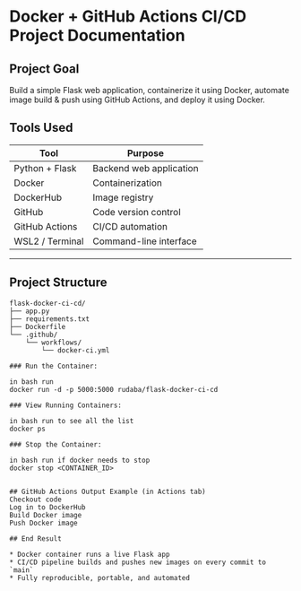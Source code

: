 # Docker + GitHub Actions CI/CD Project Documentation

## Project Goal

Build a simple Flask web application, containerize it using Docker, automate image build & push using GitHub Actions, and deploy it using Docker.


## Tools Used

| Tool            | Purpose                 |
| --------------- | ----------------------- |
| Python + Flask  | Backend web application |
| Docker          | Containerization        |
| DockerHub       | Image registry          |
| GitHub          | Code version control    |
| GitHub Actions  | CI/CD automation        |
| WSL2 / Terminal | Command-line interface  |

---

## Project Structure

```
flask-docker-ci-cd/
├── app.py
├── requirements.txt
├── Dockerfile
└── .github/
    └── workflows/
        └── docker-ci.yml

### Run the Container:

in bash run
docker run -d -p 5000:5000 rudaba/flask-docker-ci-cd

### View Running Containers:

in bash run to see all the list
docker ps

### Stop the Container:

in bash run if docker needs to stop
docker stop <CONTAINER_ID>


## GitHub Actions Output Example (in Actions tab)
Checkout code
Log in to DockerHub
Build Docker image
Push Docker image

## End Result

* Docker container runs a live Flask app
* CI/CD pipeline builds and pushes new images on every commit to `main`
* Fully reproducible, portable, and automated
